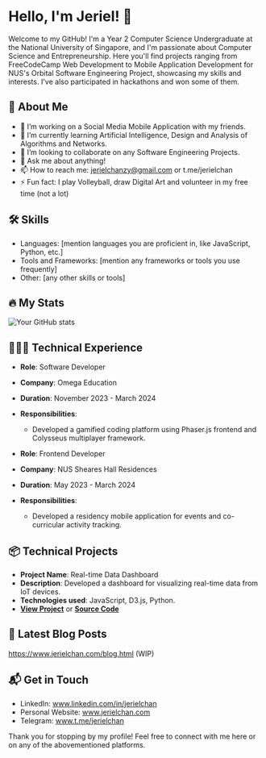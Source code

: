 # Hello, I'm Jeriel! 👋

Welcome to my GitHub! I'm a Year 2 Computer Science Undergraduate at the National University of Singapore, and I'm passionate about Computer Science and Entrepreneurship. Here you'll find projects ranging from FreeCodeCamp Web Development to Mobile Application Development for NUS's Orbital Software Engineering Project, showcasing my skills and interests. I've also participated in hackathons and won some of them.

## 🚀 About Me
- 🔭 I’m working on a Social Media Mobile Application with my friends.
- 🌱 I’m currently learning Artificial Intelligence, Design and Analysis of Algorithms and Networks.
- 👯 I’m looking to collaborate on any Software Engineering Projects.
- 💬 Ask me about anything!
- 📫 How to reach me: jerielchanzy@gmail.com or t.me/jerielchan
- ⚡ Fun fact: I play Volleyball, draw Digital Art and volunteer in my free time (not a lot)

## 🛠 Skills
- Languages: [mention languages you are proficient in, like JavaScript, Python, etc.]
- Tools and Frameworks: [mention any frameworks or tools you use frequently]
- Other: [any other skills or tools]

## 🔥 My Stats
![Your GitHub stats](https://github-readme-stats.vercel.app/api?username=Nimastic&show_icons=true&theme=radical)

## 👨🏻‍💻 Technical Experience
- **Role**: Software Developer
- **Company**: Omega Education
- **Duration**: November 2023 - March 2024
- **Responsibilities**:
  - Developed a gamified coding platform using Phaser.js frontend and Colysseus multiplayer framework.
 
- **Role**: Frontend Developer
- **Company**: NUS Sheares Hall Residences
- **Duration**: May 2023 - March 2024
- **Responsibilities**:
  - Developed a residency mobile application for events and co-curricular activity tracking.

## 📦 Technical Projects
- **Project Name**: Real-time Data Dashboard
- **Description**: Developed a dashboard for visualizing real-time data from IoT devices.
- **Technologies used**: JavaScript, D3.js, Python.
- **[View Project](#)** or **[Source Code](#)**

## 📜 Latest Blog Posts
https://www.jerielchan.com/blog.html (WIP)

## 📬 Get in Touch
- LinkedIn: www.linkedin.com/in/jerielchan
- Personal Website: www.jerielchan.com
- Telegram: www.t.me/jerielchan

Thank you for stopping by my profile! Feel free to connect with me here or on any of the abovementioned platforms.
